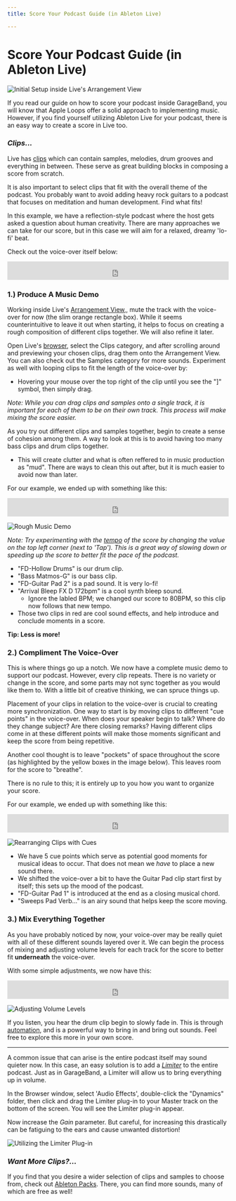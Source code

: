 ```yaml
---
title: Score Your Podcast Guide (in Ableton Live)

---
```


# Score Your Podcast Guide (in Ableton Live)

![Initial Setup inside Live's Arrangement View](https://files.slack.com/files-pri/T0HTW3H0V-F02UND80VC0/screen_shot_2022-01-13_at_2.30.56_pm.png?pub_secret=df7aae44ad)

If you read our guide on how to score your podcast inside GarageBand, you will know that Apple Loops offer a solid approach to implementing music. However, if you find yourself utilizing Ableton Live for your podcast, there is an easy way to create a score in Live too.

### *Clips...*

Live has [clips](https://www.ableton.com/en/manual/live-concepts/#4-3-arrangement-and-session) which can contain samples, melodies, drum grooves and everything in between. These serve as great building blocks in composing a score from scratch.

It is also important to select clips that fit with the overall theme of the podcast. You probably want to avoid adding heavy rock guitars to a podcast that focuses on meditation and human development. Find what fits! 

In this example, we have a reflection-style podcast where the host gets asked a question about human creativity. There are many approaches we can take for our score, but in this case we will aim for a relaxed, dreamy 'lo-fi' beat. 

Check out the voice-over itself below:

<iframe style="border: 0; width: 100%; height: 42px;" src="https://bandcamp.com/EmbeddedPlayer/album=2999037224/size=small/bgcol=333333/linkcol=ffffff/artwork=none/transparent=true/" seamless><a href="https://danielbermudes.bandcamp.com/album/scoreyourpodcastabletonliveguide-2">ScoreYourPodcastAbletonLiveGuide by Daniel Bermudes</a></iframe> 

### 1.) Produce A Music Demo

Working inside Live's [Arrangement View](https://www.ableton.com/en/manual/arrangement-view/),, mute the track with the voice-over for now (the slim orange rectangle box). While it seems counterintuitive to leave it out when starting, it helps to focus on creating a rough composition of different clips together. We will also refine it later.

Open Live's [browser](https://help.ableton.com/hc/en-us/articles/209774665-The-Live-Browser), select the Clips category, and after scrolling around and previewing your chosen clips, drag them onto the Arrangement View. You can also check out the Samples category for more sounds. Experiment as well with looping  clips to fit the length of the voice-over by: 
- Hovering your mouse over the top right of the clip until you see the "]" symbol, then simply drag.

*Note: While you can drag clips and samples onto a single track, it is important for each of them to be on their own track. This process will make mixing the score easier.*

As you try out different clips and samples together, begin to create a sense of cohesion among them. A way to look at this is to avoid having too many bass clips and drum clips together. 

- This will create clutter and what is often reffered to in music production as "mud". There are ways to clean this out after, but it is much easier to avoid now than later. 

For our example, we ended up with something like this:

<iframe style="border: 0; width: 100%; height: 42px;" src="https://bandcamp.com/EmbeddedPlayer/album=2999037224/size=small/bgcol=333333/linkcol=ffffff/artwork=none/track=2100956687/transparent=true/" seamless><a href="https://danielbermudes.bandcamp.com/album/scoreyourpodcastabletonliveguide-2">ScoreYourPodcastAbletonLiveGuide by Daniel Bermudes</a></iframe>

![Rough Music Demo](https://files.slack.com/files-pri/T0HTW3H0V-F02TZ1K2T7V/screen_shot_2022-01-13_at_2.28.38_pm.png?pub_secret=036a298983)

*Note: Try experimenting with the [tempo](https://www.ableton.com/en/manual/audio-clips-tempo-and-warping/#9-1-tempo) of the score by changing the value on the top left corner (next to 'Tap'). This is a great way of slowing down or speeding up the score to better fit the pace of the podcast.*

- "FD-Hollow Drums" is our drum clip.
- "Bass Matmos-G" is our bass clip.
- "FD-Guitar Pad 2" is a pad sound. It is very lo-fi!
- "Arrival Bleep FX D 172bpm" is a cool synth bleep sound.
  - Ignore the labled BPM; we changed our score to 80BPM, so this clip now follows that new tempo.
- Those two clips in red are cool sound effects, and help introduce and conclude moments in a score.

**Tip: Less is more!**

### 2.) Compliment The Voice-Over

This is where things go up a notch. We now have a complete music demo to support our podcast. However, every clip repeats. There is no variety or change in the score, and some parts may not sync together as you would like them to. With a little bit of creative thinking, we can spruce things up.

Placement of your clips in relation to the voice-over is crucial to creating more synchronization. One way to start is by moving clips to different "cue points" in the voice-over. When does your speaker begin to talk? Where do they change subject? Are there closing remarks? Having different clips come in at these different points will make those moments significant and keep the score from being repetitive. 

Another cool thought is to leave "pockets" of space throughout the score (as highlighted by the yellow boxes in the image below). This leaves room for the score to "breathe".

There is no rule to this; it is entirely up to you how you want to organize your score.

For our example, we ended up with something like this:

**<iframe style="border: 0; width: 100%; height: 42px;" src="https://bandcamp.com/EmbeddedPlayer/album=2999037224/size=small/bgcol=333333/linkcol=ffffff/artwork=none/track=4257525658/transparent=true/" seamless><a href="https://danielbermudes.bandcamp.com/album/scoreyourpodcastabletonliveguide-2">ScoreYourPodcastAbletonLiveGuide by Daniel Bermudes</a></iframe>**

![Rearranging Clips with Cues](https://files.slack.com/files-pri/T0HTW3H0V-F02TNDRJ60P/screen_shot_2022-01-14_at_9.51.52_am.png?pub_secret=c3520b1d79)

- We have 5 cue points which serve as potential good moments for musical ideas to occur. That does not mean we *have* to place a new sound there.
- We shifted the voice-over a bit to have the Guitar Pad clip start first by itself; this sets up the mood of the podcast.
- "FD-Guitar Pad 1" is introduced at the end as a closing musical chord.
- "Sweeps Pad Verb..." is an airy sound that helps keep the score moving.

### 3.) Mix Everything Together

As you have probably noticed by now, your voice-over may be really quiet with all of these different sounds layered over it. We can begin the process of mixing and adjusting volume levels for each track for the score to better fit **underneath** the voice-over.

With some simple adjustments, we now have this:

<iframe style="border: 0; width: 100%; height: 42px;" src="https://bandcamp.com/EmbeddedPlayer/album=2999037224/size=small/bgcol=333333/linkcol=ffffff/artwork=none/track=1259547124/transparent=true/" seamless><a href="https://danielbermudes.bandcamp.com/album/scoreyourpodcastabletonliveguide-2">ScoreYourPodcastAbletonLiveGuide by Daniel Bermudes</a></iframe> 

![Adjusting Volume Levels](https://files.slack.com/files-pri/T0HTW3H0V-F02U31R347M/screen_shot_2022-01-14_at_9.56.21_am.png?pub_secret=7fa7112b37)

If you listen, you hear the drum clip begin to slowly fade in. This is through [automation](https://www.ableton.com/en/manual/automation-and-editing-envelopes/), and is a powerful way to bring in and bring out sounds. Feel free to explore this more in your own score.

-----------

A common issue that can arise is the entire podcast itself may sound quieter now. In this case, an easy solution is to add a [*Limiter*](https://www.ableton.com/en/manual/live-audio-effect-reference/#24-26-limiter) to the entire podcast. Just as in GarageBand, a Limiter will allow us to bring everything up in volume. 

In the Browser window, select 'Audio Effects', double-click the "Dynamics" folder, then click and drag the Limiter plug-in to your Master track on the bottom of the screen. You will see the Limiter plug-in appear.

Now increase the *Gain* parameter. But careful, for increasing this drastically can be fatiguing to the ears and cause unwanted distortion!

![Utilizing the Limiter Plug-in](https://files.slack.com/files-pri/T0HTW3H0V-F02USTV57S4/screen_shot_2022-01-14_at_10.29.59_am.png?pub_secret=2e6d292668)



### *Want More Clips?...*

If you find that you desire a wider selection of clips and samples to choose from, check out [Ableton Packs](https://www.ableton.com/en/packs/). There, you can find more sounds, many of which are free as well!